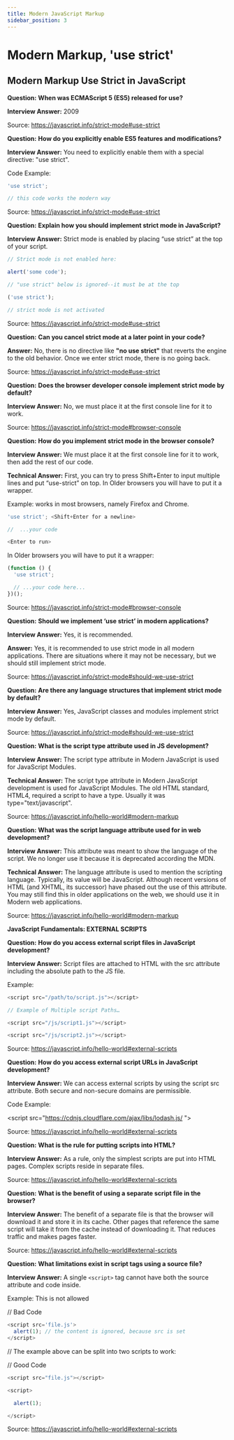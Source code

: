 ```yaml
---
title: Modern JavaScript Markup
sidebar_position: 3
---
```


# Modern Markup, 'use strict'

## Modern Markup Use Strict in JavaScript

**Question:** **When was ECMAScript 5 (ES5) released for use?**

**Interview Answer:** 2009

Source: <https://javascript.info/strict-mode#use-strict>

**Question:** **How do you explicitly enable ES5 features and modifications?**

**Interview Answer:** You need to explicitly enable them with a special directive: "use strict".

Code Example:

```js
'use strict';

// this code works the modern way
```

Source: <https://javascript.info/strict-mode#use-strict>

**Question:** **Explain how you should implement strict mode in JavaScript?**

**Interview Answer:** Strict mode is enabled by placing “use strict” at the top of your script.

```js
// Strict mode is not enabled here:

alert('some code');

// "use strict" below is ignored--it must be at the top

('use strict');

// strict mode is not activated
```

Source: <https://javascript.info/strict-mode#use-strict>

**Question:** **Can you cancel strict mode at a later point in your code?**

**Answer:** No, there is no directive like **"no use strict"** that reverts the engine to the old behavior. Once we enter strict mode, there is no going back.

Source: <https://javascript.info/strict-mode#use-strict>

**Question:** **Does the browser developer console implement strict mode by default?**

**Interview Answer:** No, we must place it at the first console line for it to work.

Source: <https://javascript.info/strict-mode#browser-console>

**Question:** **How do you implement strict mode in the browser console?**

**Interview Answer:** We must place it at the first console line for it to work, then add the rest of our code.

**Technical Answer:** First, you can try to press Shift+Enter to input multiple lines and put “use-strict” on top. In Older browsers you will have to put it a wrapper.

Example: works in most browsers, namely Firefox and Chrome.

```js
'use strict'; <Shift+Enter for a newline>

//  ...your code

<Enter to run>
```

In Older browsers you will have to put it a wrapper:

```js
(function () {
  'use strict';

  // ...your code here...
})();
```

Source: <https://javascript.info/strict-mode#browser-console>

**Question:** **Should we implement ‘use strict’ in modern applications?**

**Interview Answer:** Yes, it is recommended.

**Answer:** Yes, it is recommended to use strict mode in all modern applications. There are situations where it may not be necessary, but we should still implement strict mode.

Source: <https://javascript.info/strict-mode#should-we-use-strict>

**Question:** **Are there any language structures that implement strict mode by default?**

**Interview Answer:** Yes, JavaScript classes and modules implement strict mode by default.

Source: <https://javascript.info/strict-mode#should-we-use-strict>

**Question:** **What is the script type attribute used in JS development?**

**Interview Answer:** The script type attribute in Modern JavaScript is used for JavaScript Modules.

**Technical Answer:** The script type attribute in Modern JavaScript development is used for JavaScript Modules. The old HTML standard, HTML4, required a script to have a type. Usually it was type="text/javascript".

Source: <https://javascript.info/hello-world#modern-markup>

**Question:** **What was the script language attribute used for in web development?**

**Interview Answer:** This attribute was meant to show the language of the script. We no longer use it because it is deprecated according the MDN.

**Technical Answer:** The language attribute is used to mention the scripting language. Typically, its value will be JavaScript. Although recent versions of HTML (and XHTML, its successor) have phased out the use of this attribute. You may still find this in older applications on the web, we should use it in Modern web applications.

Source: <https://javascript.info/hello-world#modern-markup>

**JavaScript Fundamentals: EXTERNAL SCRIPTS**

**Question:** **How do you access external script files in JavaScript development?**

**Interview Answer:** Script files are attached to HTML with the src attribute including the absolute path to the JS file.

Example:

```js
<script src="/path/to/script.js"></script>

// Example of Multiple script Paths…

<script src="/js/script1.js"></script>

<script src="/js/script2.js"></script>
```

Source: <https://javascript.info/hello-world#external-scripts>

**Question:** **How do you access external script URLs in JavaScript development?**

**Interview Answer:** We can access external scripts by using the script src attribute. Both secure and non-secure domains are permissible.

Code Example:

<script src="https://cdnjs.cloudflare.com/ajax/libs/lodash.js/ "></script>

Source: <https://javascript.info/hello-world#external-scripts>

**Question:** **What is the rule for putting scripts into HTML?**

**Interview Answer:** As a rule, only the simplest scripts are put into HTML pages. Complex scripts reside in separate files.

Source: <https://javascript.info/hello-world#external-scripts>

**Question:** **What is the benefit of using a separate script file in the browser?**

**Interview Answer:** The benefit of a separate file is that the browser will download it and store it in its cache. Other pages that reference the same script will take it from the cache instead of downloading it. That reduces traffic and makes pages faster.

Source: <https://javascript.info/hello-world#external-scripts>

**Question:** **What limitations exist in script tags using a source file?**

**Interview Answer:** A single `<script>` tag cannot have both the source attribute and code inside.

Example: This is not allowed

// Bad Code

```js
<script src='file.js'>
  alert(1); // the content is ignored, because src is set
</script>
```

// The example above can be split into two scripts to work:

// Good Code

```js
<script src="file.js"></script>

<script>

  alert(1);

</script>
```

Source: <https://javascript.info/hello-world#external-scripts>
